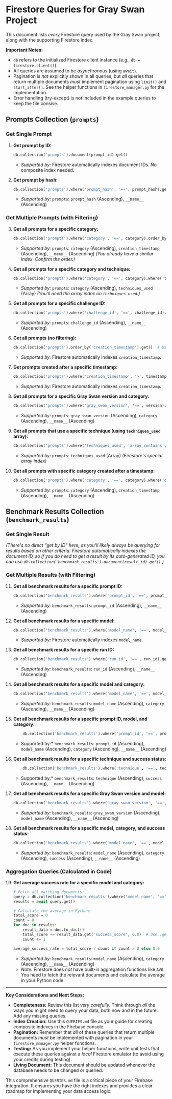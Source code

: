 # Firestore Queries for Gray Swan Project

This document lists *every* Firestore query used by the Gray Swan project, along with the supporting Firestore index.

**Important Notes:**

*   `db` refers to the initialized Firestore client instance (e.g., `db = firestore.client()`).
*   All queries are assumed to be *asynchronous* (using `await`).
*   Pagination is *not* explicitly shown in all queries, but *all* queries that return multiple documents *must* implement pagination using `limit()` and `start_after()`.  See the helper functions in `firestore_manager.py` for the implementation.
*    Error handling (try-except) is not included in the example queries to keep the file consise.

## Prompts Collection (`prompts`)

### Get Single Prompt

1.  **Get prompt by ID:**

    ```python
    db.collection('prompts').document(prompt_id).get()
    ```

    *   *Supported by:* Firestore automatically indexes document IDs. No composite index needed.

2.  **Get prompt by hash:**

    ```python
    db.collection('prompts').where('prompt_hash', '==', prompt_hash).get()
    ```

    *   *Supported by:*  `prompts`: `prompt_hash` (Ascending), `__name__` (Ascending)

### Get Multiple Prompts (with Filtering)

3.  **Get all prompts for a specific category:**

    ```python
    db.collection('prompts').where('category', '==', category).order_by('creation_timestamp').get()
    ```

    *   *Supported by:* `prompts`: `category` (Ascending), `creation_timestamp` (Ascending), `__name__` (Ascending)  *(You already have a similar index. Confirm the order.)*

4.  **Get all prompts for a specific category and technique:**

    ```python
    db.collection('prompts').where('category', '==', category).where('techniques_used', 'array_contains', technique).get()
    ```

    *   *Supported by:* `prompts`: `category` (Ascending), `techniques_used` (Array)  *(You'll need the array index on `techniques_used`.)*

5.  **Get all prompts for a specific challenge ID:**

    ```python
    db.collection('prompts').where('challenge_id', '==', challenge_id).get()
    ```

    *   *Supported by:* `prompts`: `challenge_id` (Ascending), `__name__` (Ascending)

6.  **Get all prompts (no filtering):**

    ```python
    db.collection('prompts').order_by('creation_timestamp').get()  # Usually with limit() and start_after()
    ```

    *   *Supported by:* Firestore automatically indexes `creation_timestamp`.

7.  **Get prompts created after a specific timestamp:**

    ```python
    db.collection('prompts').where('creation_timestamp', '>', timestamp).order_by('creation_timestamp').get()
    ```

    *   *Supported by:* Firestore automatically indexes `creation_timestamp`.

8.  **Get all prompts for a specific Gray Swan version and category:**

    ```python
    db.collection('prompts').where('gray_swan_version', '==', version).where('category', '==', category).get()
    ```

    *   *Supported by:* `prompts`: `gray_swan_version` (Ascending), `category` (Ascending), `__name__` (Ascending)

9.  **Get all prompts that use a specific technique (using `techniques_used` array):**

    ```python
    db.collection('prompts').where('techniques_used', 'array_contains', technique).get()
    ```

    *   *Supported by:* `prompts`: `techniques_used` (Array)  *(Firestore's special array index)*

10. **Get all prompts with specific category created after a timestamp:**

    ```python
    db.collection('prompts').where('category', '==', category).where('creation_timestamp', '>', timestamp).order_by('creation_timestamp').get()
    ```
    *   *Supported by:* `prompts`: `category` (Ascending), `creation_timestamp` (Ascending), `__name__` (Ascending)
## Benchmark Results Collection (`benchmark_results`)

### Get Single Result

*(There's no direct "get by ID" here, as you'll likely always be querying for results based on other criteria.  Firestore automatically indexes the document ID, so if you *do* need to get a result by its auto-generated ID, you can use `db.collection('benchmark_results').document(result_id).get()`.)*

### Get Multiple Results (with Filtering)

11. **Get all benchmark results for a specific prompt ID:**

    ```python
    db.collection('benchmark_results').where('prompt_id', '==', prompt_id).get()
    ```

    *   *Supported by:* `benchmark_results`: `prompt_id` (Ascending), `__name__` (Ascending)

12. **Get all benchmark results for a specific model:**

    ```python
    db.collection('benchmark_results').where('model_name', '==', model_name).get()
    ```

    *   *Supported by:* Firestore automatically indexes `model_name`.

13. **Get all benchmark results for a specific run ID:**

    ```python
    db.collection('benchmark_results').where('run_id', '==', run_id).get()
    ```

    *   *Supported by:* `benchmark_results`: `run_id` (Ascending), `__name__` (Ascending)

14. **Get all benchmark results for a specific model and category:**

    ```python
    db.collection('benchmark_results').where('model_name', '==', model_name).where('category', '==', category).get()
    ```

    *   *Supported by:* `benchmark_results`: `model_name` (Ascending), `category` (Ascending), `__name__` (Ascending)

15. **Get all benchmark results for a specific prompt ID, model, and category:**

    ```python
        db.collection('benchmark_results').where('prompt_id', '==', prompt_id).where('model_name', '==', model_name).where('category', '==', category).get()
    ```

    *  Supported by:* `benchmark_results`: `prompt_id` (Ascending), `model_name` (Ascending), `category` (Ascending), `__name__` (Ascending)

16. **Get all benchmark results for a specific technique and success status:**

    ```python
        db.collection('benchmark_results').where('technique', '==', technique).where('success', '==', success_status).get()

    ```

    * Supported by:* `benchmark_results`: `technique` (Ascending), `success` (Ascending), `__name__` (Ascending)

17. **Get all benchmark results for a specific Gray Swan version and model:**
    ```python
    db.collection('benchmark_results').where('gray_swan_version', '==', version).where('model_name', '==', model_name).get()
    ```

    *   *Supported by:* `benchmark_results`: `gray_swan_version` (Ascending), `model_name` (Ascending), `__name__` (Ascending)

18. **Get all benchmark results for a specific model, category, and success status:**

    ```python
    db.collection('benchmark_results').where('model_name', '==', model_name).where('category', '==', category).where('success', '==', success_status).get()
    ```

     *   *Supported by:* `benchmark_results`: `model_name` (Ascending), `category` (Ascending), `success` (Ascending), `__name__` (Ascending)

### Aggregation Queries (Calculated in Code)

19. **Get average success rate for a specific model and category:**

    ```python
    # Fetch all matching documents:
    query = db.collection('benchmark_results').where('model_name', '==', model_name).where('category', '==', category)
    results = await query.get()

    # Calculate the average in Python:
    total_score = 0
    count = 0
    for doc in results:
        result_data = doc.to_dict()
        total_score += result_data.get('success_score', 0.0)  # Use .get() to handle missing data
        count += 1

    average_success_rate = total_score / count if count > 0 else 0.0
    ```

    *   *Supported by:* `benchmark_results`: `model_name` (Ascending), `category` (Ascending), `__name__` (Ascending)
    *   *Note:* Firestore does *not* have built-in aggregation functions like `AVG`. You need to fetch the relevant documents and calculate the average in your Python code.

---

**Key Considerations and Next Steps:**

*   **Completeness:** Review this list *very carefully*.  Think through *all* the ways you might need to query your data, both now and in the future.  Add any missing queries.
*   **Index Creation:**  Use this `QUERIES.md` file as your guide for creating composite indexes in the Firebase console.
*   **Pagination:** Remember that *all* of these queries that return multiple documents *must* be implemented with pagination in your `firestore_manager.py` helper functions.
*   **Testing:**  As you implement your helper functions, write unit tests that execute these queries against a *local* Firestore emulator (to avoid using your credits during testing).
* **Living Document:** This document should be updated whenever the database needs to be changed or queried.

This comprehensive `QUERIES.md` file is a critical piece of your Firebase integration. It ensures you have the right indexes and provides a clear roadmap for implementing your data access logic.